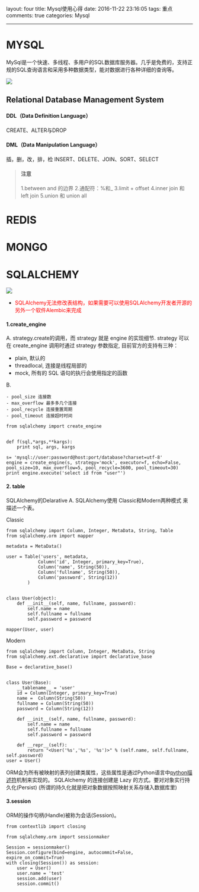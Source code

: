 layout: four
title: Mysql使用心得
date: 2016-11-22 23:16:05
tags: 重点
comments: true
categories: Mysql

---
# MYSQL
MySql是一个快速、多线程、多用户的SQL数据库服务器。几乎是免费的，支持正规的SQL查询语言和采用多种数据类型，能对数据进行各种详细的查询等。

![](https://martin-upload.b0.upaiyun.com/web/2016/11/3cdb883804bf06eb6c5326317d2fbc60.png)

## Relational Database Management System

#### DDL（Data Definition Language）
CREATE、ALTER与DROP

#### DML（Data Manipulation Language）
插，删，改，排，检
INSERT、DELETE、JOIN、SORT、SELECT

> #### 注意
> 1.between and 的边界
2.通配符：%和_
3.limit + offset
4.inner join 和 left join
5.union 和 union all


# REDIS


# MONGO


# SQLALCHEMY
![](https://martin-upload.b0.upaiyun.com/web/2016/11/2bc29ffdc76fd28affe82473665cce4c.png)
* <font color=red>SQLAlchemy无法修改表结构，如果需要可以使用SQLAlchemy开发者开源的另外一个软件Alembic来完成</font>

#### 1.create_engine
A.
strategy.create的调用，而 strategy 就是 engine 的实现细节. strategy 可以在 create_engine 调用时通过 strategy 参数指定, 目前官方的支持有三种：
* plain, 默认的
* threadlocal, 连接是线程局部的
* mock, 所有的 SQL 语句的执行会使用指定的函数

B.
```
- pool_size 连接数
- max_overflow 最多多几个连接
- pool_recycle 连接重置周期
- pool_timeout 连接超时时间
```
```
from sqlalchemy import create_engine


def f(sql,*args,**kargs):
    print sql, args, kargs

s= 'mysql://user:password@host:port/database?charset=utf-8'
engine = create_engine(s, strategy='mock', executor=f, echo=False, pool_size=10, max_overflow=5, pool_recycle=3600, pool_timeout=30)
print engine.execute('select id from "user"')
```

#### 2. table
SQLAlchemy的Delarative
A.
SQLAlchemy使用 Classic和Modern两种模式 来描述一个表。

Classic
```
from sqlalchemy import Column, Integer, MetaData, String, Table
from sqlalchemy.orm import mapper

metadata = MetaData()

user = Table('users', metadata,
            Column('id', Integer, primary_key=True),
            Column('name', String(50)),
            Column('fullname', String(50)),
            Column('password', String(12))
        )


class User(object):
    def __init__(self, name, fullname, password):
        self.name = name
        self.fullname = fullname
        self.password = password

mapper(User, user)
```
Modern
```
from sqlalchemy import Column, Integer, MetaData, String
from sqlalchemy.ext.declarative import declarative_base

Base = declarative_base()


class User(Base):
    __tablename__ = 'user'
    id = Column(Integer, primary_key=True)
    name =  Column(String(50))
    fullname = Column(String(50))
    password = Column(String(12))

    def __init__(self, name, fullname, password):
        self.name = name
        self.fullname = fullname
        self.password = password

    def __repr__(self):
        return "<User('%s','%s', '%s')>" % (self.name, self.fullname, self.password)
user = User()
```
ORM会为所有被映射的表列创建类属性，这些属性是通过Python语言中[python描述符](http://www.geekfan.net/7862/)机制来实现的。
SQLAlchemy 的连接创建是 Lazy 的方式。要对对象实行持久化(Persist) (所谓的持久化就是把对象数据按照映射关系存储入数据库里)

#### 3.session
ORM的操作句柄(Handle)被称为会话(Session)。

```
from contextlib import closing

from sqlalchemy.orm import sessionmaker

Session = sessionmaker()
Session.configure(bind=engine, autocommit=False, expire_on_commit=True)
with closing(Session()) as session:
    user = User()
    user.name = 'test'
    session.add(user)
    session.commit()
```